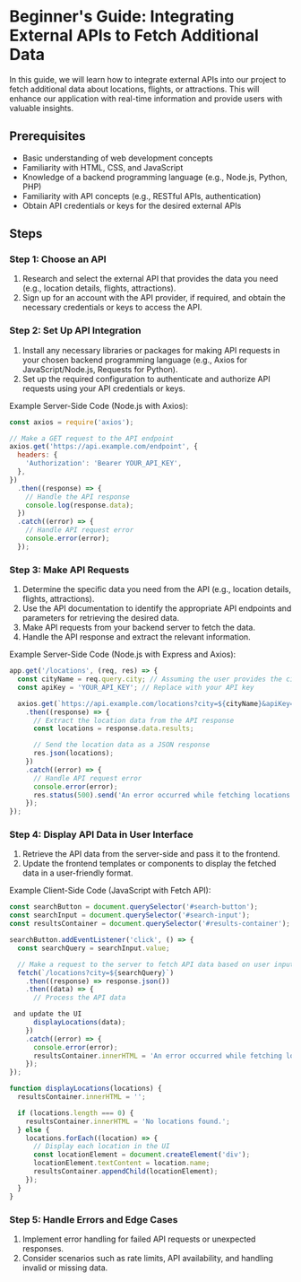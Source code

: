 # Beginner's Guide: Integrating External APIs to Fetch Additional Data

In this guide, we will learn how to integrate external APIs into our project to fetch additional data about locations, flights, or attractions. This will enhance our application with real-time information and provide users with valuable insights.

## Prerequisites
- Basic understanding of web development concepts
- Familiarity with HTML, CSS, and JavaScript
- Knowledge of a backend programming language (e.g., Node.js, Python, PHP)
- Familiarity with API concepts (e.g., RESTful APIs, authentication)
- Obtain API credentials or keys for the desired external APIs

## Steps

### Step 1: Choose an API
1. Research and select the external API that provides the data you need (e.g., location details, flights, attractions).
2. Sign up for an account with the API provider, if required, and obtain the necessary credentials or keys to access the API.

### Step 2: Set Up API Integration
1. Install any necessary libraries or packages for making API requests in your chosen backend programming language (e.g., Axios for JavaScript/Node.js, Requests for Python).
2. Set up the required configuration to authenticate and authorize API requests using your API credentials or keys.

Example Server-Side Code (Node.js with Axios):
```javascript
const axios = require('axios');

// Make a GET request to the API endpoint
axios.get('https://api.example.com/endpoint', {
  headers: {
    'Authorization': 'Bearer YOUR_API_KEY',
  },
})
  .then((response) => {
    // Handle the API response
    console.log(response.data);
  })
  .catch((error) => {
    // Handle API request error
    console.error(error);
  });
```

### Step 3: Make API Requests
1. Determine the specific data you need from the API (e.g., location details, flights, attractions).
2. Use the API documentation to identify the appropriate API endpoints and parameters for retrieving the desired data.
3. Make API requests from your backend server to fetch the data.
4. Handle the API response and extract the relevant information.

Example Server-Side Code (Node.js with Express and Axios):
```javascript
app.get('/locations', (req, res) => {
  const cityName = req.query.city; // Assuming the user provides the city name
  const apiKey = 'YOUR_API_KEY'; // Replace with your API key

  axios.get(`https://api.example.com/locations?city=${cityName}&apiKey=${apiKey}`)
    .then((response) => {
      // Extract the location data from the API response
      const locations = response.data.results;

      // Send the location data as a JSON response
      res.json(locations);
    })
    .catch((error) => {
      // Handle API request error
      console.error(error);
      res.status(500).send('An error occurred while fetching locations.');
    });
});
```

### Step 4: Display API Data in User Interface
1. Retrieve the API data from the server-side and pass it to the frontend.
2. Update the frontend templates or components to display the fetched data in a user-friendly format.

Example Client-Side Code (JavaScript with Fetch API):
```javascript
const searchButton = document.querySelector('#search-button');
const searchInput = document.querySelector('#search-input');
const resultsContainer = document.querySelector('#results-container');

searchButton.addEventListener('click', () => {
  const searchQuery = searchInput.value;

  // Make a request to the server to fetch API data based on user input
  fetch(`/locations?city=${searchQuery}`)
    .then((response) => response.json())
    .then((data) => {
      // Process the API data

 and update the UI
      displayLocations(data);
    })
    .catch((error) => {
      console.error(error);
      resultsContainer.innerHTML = 'An error occurred while fetching locations.';
    });
});

function displayLocations(locations) {
  resultsContainer.innerHTML = '';

  if (locations.length === 0) {
    resultsContainer.innerHTML = 'No locations found.';
  } else {
    locations.forEach((location) => {
      // Display each location in the UI
      const locationElement = document.createElement('div');
      locationElement.textContent = location.name;
      resultsContainer.appendChild(locationElement);
    });
  }
}
```

### Step 5: Handle Errors and Edge Cases
1. Implement error handling for failed API requests or unexpected responses.
2. Consider scenarios such as rate limits, API availability, and handling invalid or missing data.

